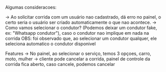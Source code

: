 
Algumas consideracoes:

-> Ao solicitar corrida com um usuário nao cadastrado, dá erro no painel, o certo seria o usuário ser criado automaticamente
o que nao acontece.
-> Como vamos selecionar o condutor? (Podemos deixar um condutor fake, ex: "Whatsapp condutor"), caso o condutor nao implique em nada na corrida
OBS: foi observado que, ao selecionar um condutor qualquer, ele seleciona automatico o condutor disponivel

Features
-> No painel, ao selecionar o serviço, temos 3 opçoes, carro, moto, mulher
-> cliente pode cancelar a corrida, painel de controle da corrida fica aberto, caso cancele, podemos cancelar